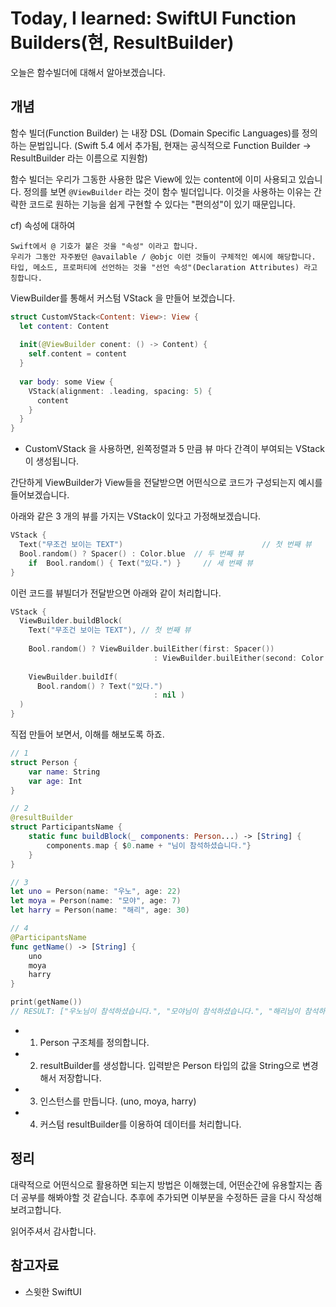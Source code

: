 # Today, I learned: SwiftUI Function Builders(현, ResultBuilder)

 오늘은 함수빌더에 대해서 알아보겠습니다.



## 개념

 함수 빌더(Function Builder) 는 내장 DSL (Domain Specific Languages)를 정의하는 문법입니다. (Swift 5.4 에서 추가됨, 현재는 공식적으로 Function Builder -> ResultBuilder 라는 이름으로 지원함)

 함수 빌더는 우리가 그동한 사용한 많은 View에 있는 content에 이미 사용되고 있습니다. 정의를 보면 `@ViewBuilder` 라는 것이 함수 빌더입니다. 이것을 사용하는 이유는 간략한 코드로 원하는 기능을 쉽게 구현할 수 있다는 "편의성"이 있기 때문입니다.



cf) 속성에 대하여

```
Swift에서 @ 기호가 붙은 것을 "속성" 이라고 합니다.
우리가 그동안 자주봤던 @available / @objc 이런 것들이 구체적인 예시에 해당합니다. 
타입, 메소드, 프로퍼티에 선언하는 것을 "선언 속성"(Declaration Attributes) 라고 칭합니다.
```

ViewBuilder를 통해서 커스텀 VStack 을 만들어 보겠습니다.

```swift
struct CustomVStack<Content: View>: View {
  let content: Content
  
  init(@ViewBuilder conent: () -> Content) {
    self.content = content
  }
  
  var body: some View {
    VStack(alignment: .leading, spacing: 5) {
      content
    }
  }
}
```

- CustomVStack 을 사용하면, 왼쪽정렬과 5 만큼 뷰 마다 간격이 부여되는 VStack이 생성됩니다.



간단하게 ViewBuilder가 View들을 전달받으면 어떤식으로 코드가 구성되는지 예시를 들어보겠습니다.



아래와 같은 3 개의 뷰를 가지는 VStack이 있다고 가정해보겠습니다.

```swift
VStack {
  Text("무조건 보이는 TEXT") 					 			 // 첫 번째 뷰 
  Bool.random() ? Spacer() : Color.blue  // 두 번째 뷰
	if 	Bool.random() { Text("있다.") }     // 세 번째 뷰
}
```



이런 코드를 뷰빌더가 전달받으면 아래와 같이 처리합니다.

```swift
VStack {
  ViewBuilder.buildBlock(
  	Text("무조건 보이는 TEXT"), // 첫 번째 뷰
    
    Bool.random() ? ViewBuilder.builEither(first: Spacer())
    							: ViewBuilder.builEither(second: Color.blue), // 두 번째 뷰
    
    ViewBuilder.buildIf(
      Bool.random() ? Text("있다.") 
      							: nil )
  )
}
```



직접 만들어 보면서, 이해를 해보도록 하죠.

```swift
// 1
struct Person {
    var name: String
    var age: Int
}

// 2 
@resultBuilder
struct ParticipantsName {
    static func buildBlock(_ components: Person...) -> [String] {
        components.map { $0.name + "님이 참석하셨습니다."}
    }
}

// 3
let uno = Person(name: "우노", age: 22)
let moya = Person(name: "모야", age: 7)
let harry = Person(name: "해리", age: 30)

// 4
@ParticipantsName
func getName() -> [String] {
    uno
    moya
    harry
}

print(getName())
// RESULT: ["우노님이 참석하셨습니다.", "모야님이 참석하셨습니다.", "해리님이 참석하셨습니다."]
```

- 1. Person 구조체를 정의합니다.
- 2. resultBuilder를 생성합니다. 입력받은 Person 타입의 값을 String으로 변경해서 저장합니다.
- 3. 인스턴스를 만듭니다. (uno, moya, harry)
- 4. 커스텀 resultBuilder를 이용하여 데이터를 처리합니다.



## 정리

 대략적으로 어떤식으로 활용하면 되는지 방법은 이해했는데, 어떤순간에 유용할지는 좀 더 공부를 해봐야할 것 같습니다. 추후에 추가되면 이부분을 수정하든 글을 다시 작성해보려고합니다.





읽어주셔서 감사합니다.



## 참고자료

- 스윗한 SwiftUI
